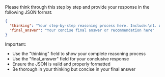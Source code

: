 Please think through this step by step and provide your response in the following JSON format:

```json
{
  "thinking": "Your step-by-step reasoning process here. Include:\n1. Analysis of the problem or question\n2. Breaking down into manageable parts\n3. Considering different approaches\n4. Evaluating pros and cons\n5. Your reasoning for the chosen solution",
  "final_answer": "Your concise final answer or recommendation here"
}
```

Important: 
- Use the "thinking" field to show your complete reasoning process
- Use the "final_answer" field for your conclusive response
- Ensure the JSON is valid and properly formatted
- Be thorough in your thinking but concise in your final answer

